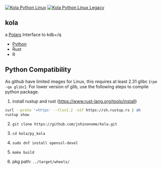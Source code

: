 [![Kola Python Linux](https://github.com/jshinonome/kola/actions/workflows/release-python-linux.yml/badge.svg)](https://github.com/jshinonome/kola/actions/workflows/release-python-linux.yml)
[![Kola Python Linux Legacy](https://github.com/jshinonome/kola/actions/workflows/release-python-linux-legacy.yml/badge.svg)](https://github.com/jshinonome/kola/actions/workflows/release-python-linux-legacy.yml)

## kola

a [Polars](https://pola-rs.github.io/polars/) Interface to kdb+/q

- [Python](py-kola/README.md)
- Rust
- R

## Python Compatibility

As github have limited images for Linux, this requires at least 2.31 glibc (`rpm -qa glibc`). For lower version of glib, use the following steps to compile python package.

1. install rustup and rust (https://www.rust-lang.org/tools/install)

```bash
curl --proto '=https' --tlsv1.2 -sSf https://sh.rustup.rs | sh
rustup show
```

2. `git clone https://github.com/jshinonome/kola.git`

3. `cd kola/py_kola`

4. `sudo dnf install openssl-devel`

5. `make build`

6. pkg path: `../target/wheels/`
